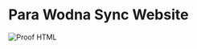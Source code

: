 # Para Wodna Sync Website

![Proof HTML](https://github.com/PW-Sync/demo-repository/actions/workflows/proof-html.yml/badge.svg)
